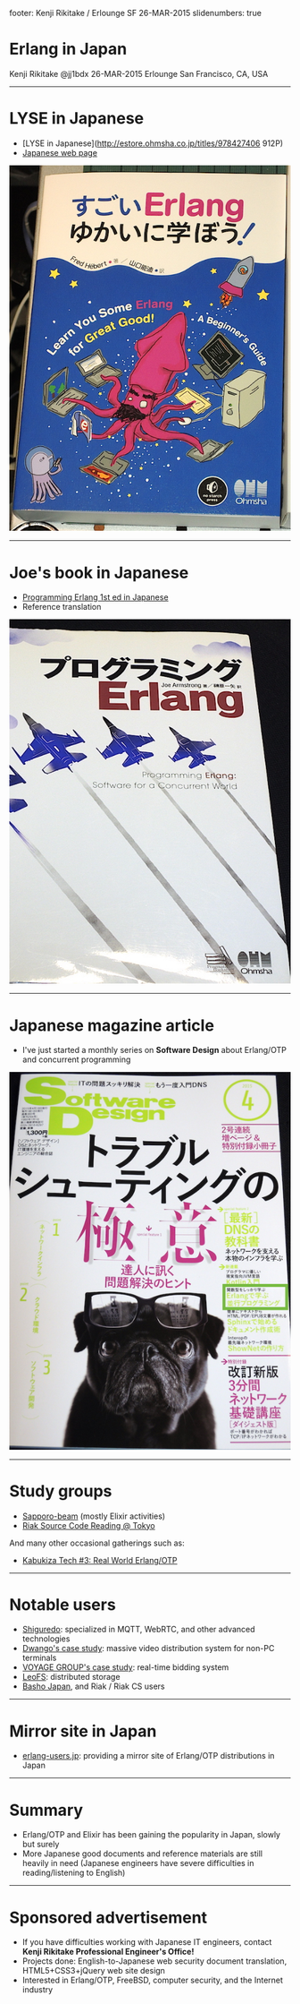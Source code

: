 footer: Kenji Rikitake / Erlounge SF 26-MAR-2015
slidenumbers: true

<!-- Use Deckset 1.4, Next theme, 4:3 aspect ratio -->

# Erlang in Japan

Kenji Rikitake
@jj1bdx
26-MAR-2015
Erlounge
San Francisco, CA, USA

---

# LYSE in Japanese

* [LYSE in Japanese](http://estore.ohmsha.co.jp/titles/978427406
912P)
* [Japanese web page](http://www.ymotongpoo.com/works/lyse-ja/)

![right](lyseja-20140628.jpg)

---

# Joe's book in Japanese

* [Programming Erlang 1st ed in Japanese](http://estore.ohmsha.co.jp/titles/978427406714P)
* Reference translation

![right](jaerlangja-20150322.jpg)

---

# Japanese magazine article

* I've just started a monthly series on **Software Design** about Erlang/OTP and concurrent programming

![right](software-design-201504.jpg)

---

# Study groups

* [Sapporo-beam](http://sapporo-beam.github.io/) (mostly Elixir activities)
* [Riak Source Code Reading @ Tokyo](http://riak-scr.connpass.com/)

And many other occasional gatherings such as:

* [Kabukiza Tech #3: Real World Erlang/OTP](http://kbkz.connpass.com/event/5288/)

---

# Notable users

* [Shiguredo](http://shiguredo.jp/): specialized in MQTT, WebRTC, and other advanced technologies
* [Dwango's case study](http://kbkz.connpass.com/event/5288/): massive video distribution system for non-PC terminals
* [VOYAGE GROUP's case study](http://www.slideshare.net/ajiyoshi/real-world-erlang): real-time bidding system
* [LeoFS](http://leo-project.net/leofs/): distributed storage
* [Basho Japan](http://basho.co.jp/), and Riak / Riak CS users

---

# Mirror site in Japan

* [erlang-users.jp](http://erlang-users.jp/): providing a mirror site of Erlang/OTP distributions in Japan

---

# Summary

* Erlang/OTP and Elixir has been gaining the popularity in Japan, slowly but surely
* More Japanese good documents and reference materials are still heavily in need (Japanese engineers have severe difficulties in reading/listening to English)

---

# Sponsored advertisement

* If you have difficulties working with Japanese IT engineers, contact **Kenji Rikitake Professional Engineer's Office!**
* Projects done: English-to-Japanese web security document translation, HTML5+CSS3+jQuery web site design
* Interested in Erlang/OTP, FreeBSD, computer security, and the Internet industry

